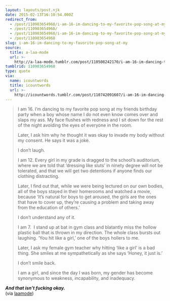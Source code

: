 ```yaml
---
layout: layouts/post.njk
date: 2015-02-13T16:10:54.000Z
redirect_from:
  - /post/110903654968/i-am-16-im-dancing-to-my-favorite-pop-song-at-my/
  - /post/110903654968/
  - /post/110903654968/i-am-16-im-dancing-to-my-favorite-pop-song-at-my
  - /post/110903654968
slug: i-am-16-im-dancing-to-my-favorite-pop-song-at-my
source:
  title: a-laa-mode
  url: >-
    http://a-laa-mode.tumblr.com/post/110508242170/i-am-16-im-dancing-to-my-favorite-pop-song-at-my
tumblrid: 110903654968
type: quote
via:
  name: icountwords
  title: icountwords
  url: >-
    http://icountwords.tumblr.com/post/110742091607/i-am-16-im-dancing-to-my-favorite-pop-song-at-my
---
```

> <p>I am 16. I’m dancing to my favorite pop song at my friends birthday party when a boy whose name I do not even know comes over and slaps my ass. My face flushes with redness and I sit down for the rest of the night avoiding the eyes of everyone in the room.</p>
> 
> <p>Later, I ask him why he thought it was okay to invade my body without my consent. He says it was a joke.</p>
> 
> <p>I don’t laugh.</p>
> 
> <p>I am 12. Every girl in my grade is dragged to the school’s auditorium, where we are told that ‘dressing like sluts’ in ninety degree will not be tolerated, and that we will get two detentions if anyone finds our clothing distracting. </p>
> 
> <p>Later, I find out that, while we were being lectured on our own bodies, all of the boys stayed in their homerooms and watched a movie, because ‘It’s natural for boys to get aroused, the girls are the ones that have to cover up, they’re causing a problem and taking away from the education of others.’ </p>
> 
> <p>I don’t understand any of it.</p>
> 
> <p>I am 7.  I stand up at bat in gym class and blatantly miss the hollow plastic ball that is thrown in my direction. The whole class bursts out laughing. ‘You hit like a girl,’ one of the boys hollers to me.</p>
> 
> <p>Later, I ask my female gym teacher why hitting ‘like a girl’ is a bad thing. She smiles at me sympathetically as she says ‘Honey, it just is.’</p>
> 
> <p>I don’t smile back.</p>
> 
> <p>I am a girl, and since the day I was born, my gender has become synonymous to weakness, incapability, and inadequacy.</p>

<i><b>And that isn’t fucking okay.</b></i><br/> (via <a href="http://laamode.tumblr.com/" class="tumblr_blog">laamode</a>)

